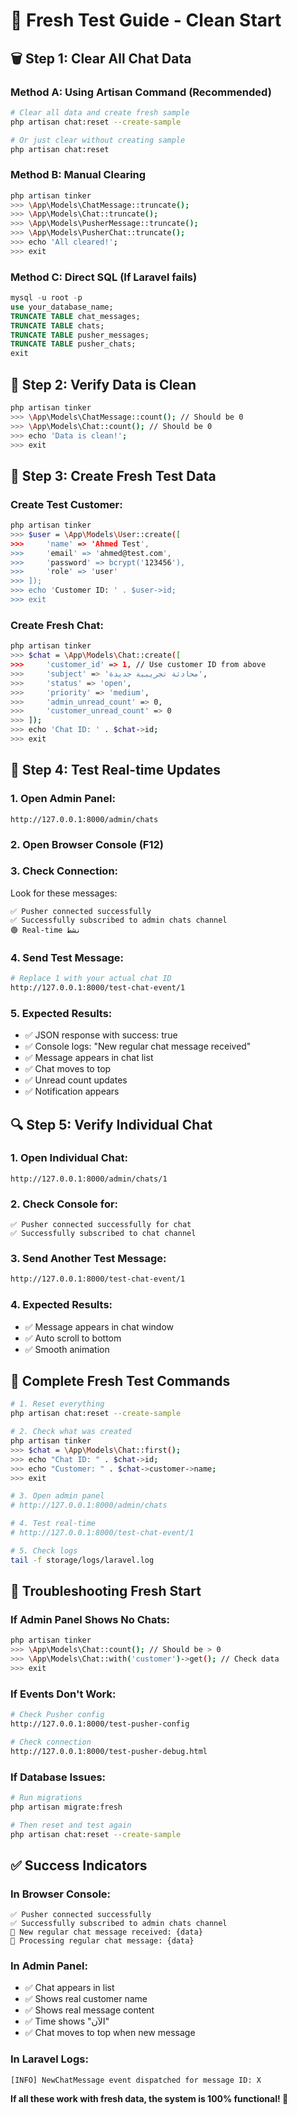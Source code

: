 # 🚀 Fresh Test Guide - Clean Start

## 🗑️ Step 1: Clear All Chat Data

### Method A: Using Artisan Command (Recommended)
```bash
# Clear all data and create fresh sample
php artisan chat:reset --create-sample

# Or just clear without creating sample
php artisan chat:reset
```

### Method B: Manual Clearing
```bash
php artisan tinker
>>> \App\Models\ChatMessage::truncate();
>>> \App\Models\Chat::truncate();
>>> \App\Models\PusherMessage::truncate();
>>> \App\Models\PusherChat::truncate();
>>> echo 'All cleared!';
>>> exit
```

### Method C: Direct SQL (If Laravel fails)
```sql
mysql -u root -p
use your_database_name;
TRUNCATE TABLE chat_messages;
TRUNCATE TABLE chats;
TRUNCATE TABLE pusher_messages;
TRUNCATE TABLE pusher_chats;
exit
```

## 📱 Step 2: Verify Data is Clean

```bash
php artisan tinker
>>> \App\Models\ChatMessage::count(); // Should be 0
>>> \App\Models\Chat::count(); // Should be 0
>>> echo 'Data is clean!';
>>> exit
```

## 🎯 Step 3: Create Fresh Test Data

### Create Test Customer:
```bash
php artisan tinker
>>> $user = \App\Models\User::create([
>>>     'name' => 'Ahmed Test',
>>>     'email' => 'ahmed@test.com', 
>>>     'password' => bcrypt('123456'),
>>>     'role' => 'user'
>>> ]);
>>> echo 'Customer ID: ' . $user->id;
>>> exit
```

### Create Fresh Chat:
```bash
php artisan tinker
>>> $chat = \App\Models\Chat::create([
>>>     'customer_id' => 1, // Use customer ID from above
>>>     'subject' => 'محادثة تجريبية جديدة',
>>>     'status' => 'open',
>>>     'priority' => 'medium',
>>>     'admin_unread_count' => 0,
>>>     'customer_unread_count' => 0
>>> ]);
>>> echo 'Chat ID: ' . $chat->id;
>>> exit
```

## 🧪 Step 4: Test Real-time Updates

### 1. Open Admin Panel:
```
http://127.0.0.1:8000/admin/chats
```

### 2. Open Browser Console (F12)

### 3. Check Connection:
Look for these messages:
```
✅ Pusher connected successfully
✅ Successfully subscribed to admin chats channel
🟢 Real-time نشط
```

### 4. Send Test Message:
```bash
# Replace 1 with your actual chat ID
http://127.0.0.1:8000/test-chat-event/1
```

### 5. Expected Results:
- ✅ JSON response with success: true
- ✅ Console logs: "New regular chat message received"
- ✅ Message appears in chat list
- ✅ Chat moves to top
- ✅ Unread count updates
- ✅ Notification appears

## 🔍 Step 5: Verify Individual Chat

### 1. Open Individual Chat:
```
http://127.0.0.1:8000/admin/chats/1
```

### 2. Check Console for:
```
✅ Pusher connected successfully for chat
✅ Successfully subscribed to chat channel
```

### 3. Send Another Test Message:
```bash
http://127.0.0.1:8000/test-chat-event/1
```

### 4. Expected Results:
- ✅ Message appears in chat window
- ✅ Auto scroll to bottom
- ✅ Smooth animation

## 🎯 Complete Fresh Test Commands

```bash
# 1. Reset everything
php artisan chat:reset --create-sample

# 2. Check what was created
php artisan tinker
>>> $chat = \App\Models\Chat::first();
>>> echo "Chat ID: " . $chat->id;
>>> echo "Customer: " . $chat->customer->name;
>>> exit

# 3. Open admin panel
# http://127.0.0.1:8000/admin/chats

# 4. Test real-time
# http://127.0.0.1:8000/test-chat-event/1

# 5. Check logs
tail -f storage/logs/laravel.log
```

## 🚨 Troubleshooting Fresh Start

### If Admin Panel Shows No Chats:
```bash
php artisan tinker
>>> \App\Models\Chat::count(); // Should be > 0
>>> \App\Models\Chat::with('customer')->get(); // Check data
>>> exit
```

### If Events Don't Work:
```bash
# Check Pusher config
http://127.0.0.1:8000/test-pusher-config

# Check connection
http://127.0.0.1:8000/test-pusher-debug.html
```

### If Database Issues:
```bash
# Run migrations
php artisan migrate:fresh

# Then reset and test again
php artisan chat:reset --create-sample
```

## ✅ Success Indicators

### In Browser Console:
```
✅ Pusher connected successfully
✅ Successfully subscribed to admin chats channel
🔔 New regular chat message received: {data}
📨 Processing regular chat message: {data}
```

### In Admin Panel:
- ✅ Chat appears in list
- ✅ Shows real customer name
- ✅ Shows real message content
- ✅ Time shows "الآن"
- ✅ Chat moves to top when new message

### In Laravel Logs:
```
[INFO] NewChatMessage event dispatched for message ID: X
```

**If all these work with fresh data, the system is 100% functional! 🎉**
